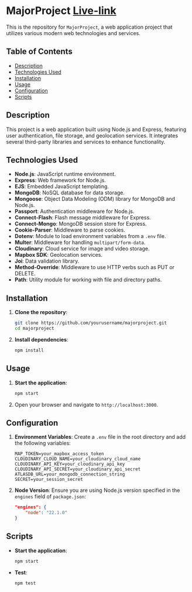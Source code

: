 ﻿# MajorProject  [Live-link](https://clone-airbnb-vxyg.onrender.com)


This is the repository for `MajorProject`, a web application project that utilizes various modern web technologies and services.

## Table of Contents

-   [Description](#description)
-   [Technologies Used](#technologies-used)
-   [Installation](#installation)
-   [Usage](#usage)
-   [Configuration](#configuration)
-   [Scripts](#scripts)

## Description

This project is a web application built using Node.js and Express, featuring user authentication, file storage, and geolocation services. It integrates several third-party libraries and services to enhance functionality.

## Technologies Used

-   **Node.js**: JavaScript runtime environment.
-   **Express**: Web framework for Node.js.
-   **EJS**: Embedded JavaScript templating.
-   **MongoDB**: NoSQL database for data storage.
-   **Mongoose**: Object Data Modeling (ODM) library for MongoDB and Node.js.
-   **Passport**: Authentication middleware for Node.js.
-   **Connect-Flash**: Flash message middleware for Express.
-   **Connect-Mongo**: MongoDB session store for Express.
-   **Cookie-Parser**: Middleware to parse cookies.
-   **Dotenv**: Module to load environment variables from a `.env` file.
-   **Multer**: Middleware for handling `multipart/form-data`.
-   **Cloudinary**: Cloud service for image and video storage.
-   **Mapbox SDK**: Geolocation services.
-   **Joi**: Data validation library.
-   **Method-Override**: Middleware to use HTTP verbs such as PUT or DELETE.
-   **Path**: Utility module for working with file and directory paths.

## Installation

1. **Clone the repository**:

    ```sh
    git clone https://github.com/yourusername/majorproject.git
    cd majorproject
    ```

2. **Install dependencies**:
    ```sh
    npm install
    ```

## Usage

1. **Start the application**:

    ```sh
    npm start
    ```

2. Open your browser and navigate to `http://localhost:3000`.

## Configuration

1. **Environment Variables**:
   Create a `.env` file in the root directory and add the following variables:

    ```env
    MAP_TOKEN=your_mapbox_access_token
    CLOUDINARY_CLOUD_NAME=your_cloudinary_cloud_name
    CLOUDINARY_API_KEY=your_cloudinary_api_key
    CLOUDINARY_API_SECRET=your_cloudinary_api_secret
    ATLASDB_URL=your_mongodb_connection_string
    SECRET=your_session_secret
    ```

2. **Node Version**:
   Ensure you are using Node.js version specified in the `engines` field of `package.json`:
    ```json
    "engines": {
        "node": "22.1.0"
    }
    ```

## Scripts

-   **Start the application**:

    ```sh
    npm start
    ```

-   **Test**:
    ```sh
    npm test
    ```
